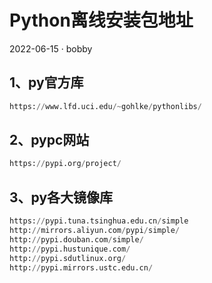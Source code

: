 # Python离线安装包地址

2022-06-15 · bobby

## 1、py官方库

```python
https://www.lfd.uci.edu/~gohlke/pythonlibs/
```

## 2、pypc网站

```python
https://pypi.org/project/
```

## 3、py各大镜像库

```python
https://pypi.tuna.tsinghua.edu.cn/simple
http://mirrors.aliyun.com/pypi/simple/
http://pypi.douban.com/simple/
http://pypi.hustunique.com/
http://pypi.sdutlinux.org/
http://pypi.mirrors.ustc.edu.cn/
```